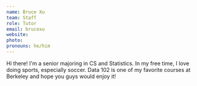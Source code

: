 ```yaml
---
name: Bruce Xu
team: Staff
role: Tutor
email: brucexu
website: 
photo: 
pronouns: he/him
---
```


Hi there! I'm a senior majoring in CS and Statistics. In my free time, I love doing sports, especially soccer. Data 102 is one of my favorite courses at Berkeley and hope you guys would enjoy it!